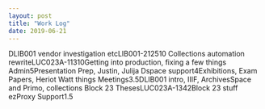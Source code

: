 ```yaml
---
layout: post
title: "Work Log"
date: 2019-06-21
---
```

<tr><td>DLIB001 vendor investigation etc</td><td>LIB001-2125</td><td>10</td><td></td></tr>
<tr><td>Collections automation rewrite</td><td>LUC023A-113</td><td>10</td><td>Getting into production, fixing a few things</td></tr>
<tr><td>Admin</td><td></td><td>5</td><td>Presentation Prep, Justin, Julija</td></tr>
<tr><td>Dspace support</td><td></td><td>4</td><td>Exhibitions, Exam Papers, Heriot Watt things</td></tr>
<tr><td>Meetings</td><td></td><td>3.5</td><td>DLIB001 intro, IIIF, ArchivesSpace and Primo, collections</td></tr>
<tr><td>Block 23 Theses</td><td>LUC023A-134</td><td>2</td><td>Block 23 stuff</td></tr>
<tr><td>ezProxy Support</td><td></td><td>1.5</td><td></td></tr>
